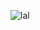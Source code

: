 ![lal](https://user-images.githubusercontent.com/57770623/170888981-322a1fa1-4029-493f-bc1b-708410eaceb6.png)
